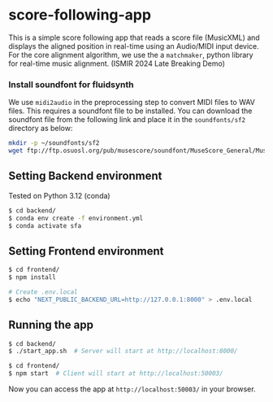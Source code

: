 # score-following-app

This is a simple score following app that reads a score file (MusicXML) and displays the aligned position in real-time using an Audio/MIDI input device. For the core alignment algorithm, we use the a `matchmaker`, python library for real-time music alignment. (ISMIR 2024 Late Breaking Demo)

### Install soundfont for fluidsynth
We use `midi2audio` in the preprocessing step to convert MIDI files to WAV files. This requires a soundfont file to be installed. You can download the soundfont file from the following link and place it in the `soundfonts/sf2` directory as below:

```bash
mkdir -p ~/soundfonts/sf2
wget ftp://ftp.osuosl.org/pub/musescore/soundfont/MuseScore_General/MuseScore_General.sf2 ~/soundfonts/sf2/
```

## Setting Backend environment

Tested on Python 3.12 (conda)

```bash
$ cd backend/
$ conda env create -f environment.yml
$ conda activate sfa
```

## Setting Frontend environment

```bash
$ cd frontend/
$ npm install

# Create .env.local
$ echo "NEXT_PUBLIC_BACKEND_URL=http://127.0.0.1:8000" > .env.local
```

## Running the app

```bash
$ cd backend/
$ ./start_app.sh  # Server will start at http://localhost:8000/
```

```bash
$ cd frontend/
$ npm start  # Client will start at http://localhost:50003/
```

Now you can access the app at `http://localhost:50003/` in your browser.
